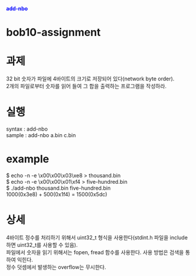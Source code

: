 <strong style='font-size=16px; color:blue;'>add-nbo</strong>
# bob10-assignment

# 과제
32 bit 숫자가 파일에 4바이트의 크기로 저장되어 있다(network byte order). <br>
2개의 파일로부터 숫자를 읽어 들여 그 합을 출력하는 프로그램을 작성하라.

# 실행
syntax : add-nbo <file1> <file2> <br>
sample : add-nbo a.bin c.bin

# example
$ echo -n -e \\x00\\x00\\x03\\xe8 > thousand.bin <br>
$ echo -n -e \\x00\\x00\\x01\\xf4 > five-hundred.bin <br>
$ ./add-nbo thousand.bin five-hundred.bin <br>
1000(0x3e8) + 500(0x1f4) = 1500(0x5dc) 

# 상세
4바이트 정수를 처리하기 위해서 uint32_t 형식을 사용한다(stdint.h 파일을 include하면 uint32_t를 사용할 수 있음). <br>
파일에서 숫자을 읽기 위해서는 fopen, fread 함수를 사용한다. 사용 방법은 검색을 통하여 익힌다. <br>
정수 덧셈에서 발생하는 overflow는 무시한다.
